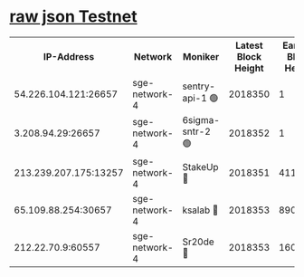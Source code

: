 
[raw json Testnet](https://rpc-check.sget.stavr.tech/sget/rpc-sget-result.json)
=


<table><tr><th>IP-Address</th><th>Network</th><th>Moniker</th><th>Latest Block Height</th><th>Earliest Block Height</th><th>Catching Up</th><th>Tx Index</th><th>Voting Power</th><th>Scan Time</th></tr><tr><td>54.226.104.121:26657</td><td>sge-network-4</td><td>sentry-api-1 🟢</td><td>2018350</td><td>1</td><td>False</td><td>on</td><td>0</td><td>2024-03-15T11:51:37.363557479UTC</td></tr><tr><td>3.208.94.29:26657</td><td>sge-network-4</td><td>6sigma-sntr-2 🟢</td><td>2018352</td><td>1</td><td>False</td><td>on</td><td>0</td><td>2024-03-15T11:51:48.703254212UTC</td></tr><tr><td>213.239.207.175:13257</td><td>sge-network-4</td><td>StakeUp 🔴</td><td>2018351</td><td>411001</td><td>False</td><td>off</td><td>100</td><td>2024-03-15T11:51:45.716996678UTC</td></tr><tr><td>65.109.88.254:30657</td><td>sge-network-4</td><td>ksalab 🔴</td><td>2018353</td><td>890001</td><td>False</td><td>on</td><td>3270</td><td>2024-03-15T11:51:53.074647059UTC</td></tr><tr><td>212.22.70.9:60557</td><td>sge-network-4</td><td>Sr20de 🔴</td><td>2018353</td><td>1608978</td><td>False</td><td>on</td><td>133</td><td>2024-03-15T11:51:55.635314605UTC</td></tr></table>
